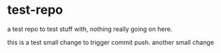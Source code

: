 test-repo
=========

a test repo to test stuff with, nothing really going on here.

this is a test
small change to trigger commit push.
another small change
